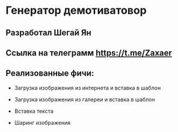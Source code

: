 # Генератор демотиватовор

## Разработал Шегай Ян

## Ссылка на телеграмм https://t.me/Zaxaer

## Реализованные фичи:

* Загрузка изображения из интернета и вставка в шаблон

* Загрузка изображения из галереи и вставка в шаблон

* Вставка текста

* Шаринг изображения